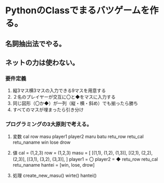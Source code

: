 # PythonのClassでまるバツゲームを作る。
## 名詞抽出法でやる。
## ネットの力は使わない。

### 要件定義

1. 縦3マス横3マスの入力できる9マスを用意する
2. ２名のプレイヤーが交互に〇と◆をマスに入力する
3. 同じ図形（〇か◆）が一列（縦・横・斜め）でも揃ったら勝ち
4. すべてのマスが埋まったら引き分け

### プログラミングの3大原則で考える。

1. 変数
   cal
   row
   masu
   player1
   player2
   maru
   batu
   retu_row
   retu_cal
   retu_naname
   win
   lose
   drow

2. 値
   cal = (1,2,3)
   row = (1,2,3)
   masu = [
       [(1,1), (1,2), (1,3)],
       [(2,1), (2,2), (2,3)],
       [(3,1), (3,2), (3,3)],
   ]
   player1 = 〇
   player2 = ◆
   retu_row
   retu_cal
   retu_naname
   hantei = [win, lose, drow]

3. 処理
   create_new_masu()
   wirte()
   hantei()
   